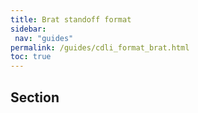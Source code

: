 ```yaml
---
title: Brat standoff format
sidebar:
 nav: "guides"
permalink: /guides/cdli_format_brat.html
toc: true
---
```

## Section
